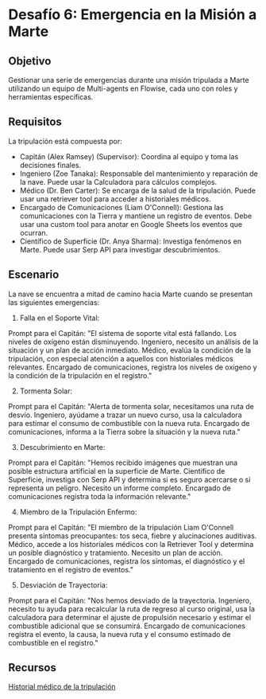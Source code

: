 # Desafío 6: Emergencia en la Misión a Marte

## Objetivo
Gestionar una serie de emergencias durante una misión tripulada a Marte utilizando un equipo de Multi-agents en Flowise, cada uno con roles y herramientas específicas.

## Requisitos

La tripulación está compuesta por:


- Capitán (Alex Ramsey) (Supervisor): Coordina al equipo y toma las decisiones finales.
- Ingeniero (Zoe Tanaka): Responsable del mantenimiento y reparación de la nave. Puede usar la Calculadora para cálculos complejos.
- Médico (Dr. Ben Carter): Se encarga de la salud de la tripulación. Puede usar una retriever tool para acceder a historiales médicos.
- Encargado de Comunicaciones (Liam O'Connell): Gestiona las comunicaciones con la Tierra y mantiene un registro de eventos. Debe usar una custom tool para anotar en Google Sheets los eventos que ocurran.
- Científico de Superficie (Dr. Anya Sharma): Investiga fenómenos en Marte. Puede usar Serp API para investigar descubrimientos.

## Escenario

La nave se encuentra a mitad de camino hacia Marte cuando se presentan las siguientes emergencias:

1. Falla en el Soporte Vital:

Prompt para el Capitán: "El sistema de soporte vital está fallando. Los niveles de oxígeno están disminuyendo. Ingeniero, necesito un análisis de la situación y un plan de acción inmediato. Médico, evalúa la condición de la tripulación, con especial atención a aquellos con historiales médicos relevantes. Encargado de comunicaciones, registra los niveles de oxígeno y la condición de la tripulación en el registro."

2. Tormenta Solar:

Prompt para el Capitán: "Alerta de tormenta solar, necesitamos una ruta de desvío. Ingeniero, ayúdame a trazar un nuevo curso, usa la calculadora para estimar el consumo de combustible con la nueva ruta. Encargado de comunicaciones, informa a la Tierra sobre la situación y la nueva ruta."

3. Descubrimiento en Marte:

Prompt para el Capitán: "Hemos recibido imágenes que muestran una posible estructura artificial en la superficie de Marte. Científico de Superficie, investiga con Serp API y determina si es seguro acercarse o si representa un peligro. Necesito un informe completo. Encargado de comunicaciones registra toda la información relevante."

4. Miembro de la Tripulación Enfermo:

Prompt para el Capitán: "El miembro de la tripulación Liam O'Connell presenta síntomas preocupantes: tos seca, fiebre y alucinaciones auditivas. Médico, accede a los historiales médicos con la Retriever Tool y determina un posible diagnóstico y tratamiento. Necesito un plan de acción. Encargado de comunicaciones, registra los síntomas, el diagnóstico y el tratamiento en el registro de eventos."

5. Desviación de Trayectoria:

Prompt para el Capitán: "Nos hemos desviado de la trayectoria. Ingeniero, necesito tu ayuda para recalcular la ruta de regreso al curso original, usa la calculadora para determinar el ajuste de propulsión necesario y estimar el combustible adicional que se consumirá. Encargado de comunicaciones registra el evento, la causa, la nueva ruta y el consumo estimado de combustible en el registro."

## Recursos

[Historial médico de la tripulación](../../pdf/historial.medico.pdf)